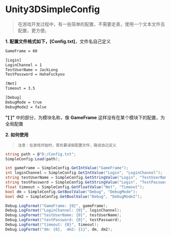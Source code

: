 # Unity3DSimpleConfig
> 在游戏开发过程中，有一些简单的配置，不需要走表，使用一个文本文件去配置，更方便。

**1. 配置文件格式如下，[Config.txt]**，文件名自己定义

```txt
GameFrame = 60

[Login]
LoginChannel = 1
TestUserName = JackLong
TestPassword = HahaFuckyou

[Net]
Timeout = 3.5

[Debug]
DebugMode = true
DebugMode2 = false
```

**"[ ]"** 中的部分，为模块名称，像 **GameFrame** 这样没有在某个模块下的配置，为全局配置



**2. 如何使用**

> `注意：在游戏开始时，首先要读取配置文件，路径自己定义`

```csharp
string path = @"D:/Config.txt";
SimpleConfig.Load(path);

int gameFrame = SimpleConfig.GetIntValue("GameFrame");
int loginChannel = SimpleConfig.GetIntValue("Login", "LoginChannel");
string testUserName = SimpleConfig.GetStringValue("Login", "TestUserName");
string testPassword = SimpleConfig.GetStringValue("Login", "TestPassword");
float timeout = SimpleConfig.GetFloatValue("Net", "Timeout");
bool dm = SimpleConfig.GetBoolValue("Debug", "DebugMode");
bool dm2 = SimpleConfig.GetBoolValue("Debug", "DebugMode2");

Debug.LogFormat("GameFrame: {0}", gameFrame);
Debug.LogFormat("LoginChannel: {0}", loginChannel);
Debug.LogFormat("testUserName: {0}", testUserName);
Debug.LogFormat("testPassword: {0}", testPassword);
Debug.LogFormat("timeout: {0}", timeout);
Debug.LogFormat("dm: {0},  dm2: {1}", dm, dm2);
```

